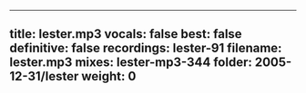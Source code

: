 
---
title: lester.mp3
vocals: false
best: false
definitive: false
recordings: lester-91
filename: lester.mp3
mixes: lester-mp3-344
folder: 2005-12-31/lester
weight: 0
---

